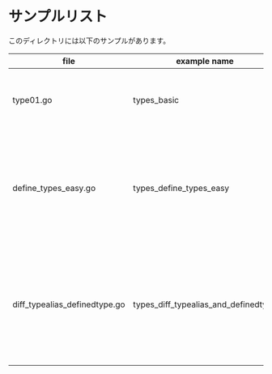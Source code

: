 # サンプルリスト

このディレクトリには以下のサンプルがあります。

| file                          | example name                         | note                                                           |
| ----------------------------- | ------------------------------------ | -------------------------------------------------------------- |
| type01.go                     | types_basic                          | type についてのサンプルです                                    |
| define_types_easy.go          | types_define_types_easy              | Goでは型定義が簡単であるということを示すサンプルです           |
| diff_typealias_definedtype.go | types_diff_typealias_and_definedtype | Goでの Type Alias と Defined Type の違いについてのサンプルです |
